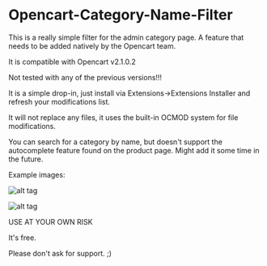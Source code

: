 # Opencart-Category-Name-Filter
This is a really simple filter for the admin category page. A feature that needs to be added natively by the Opencart team.

It is compatible with Opencart v2.1.0.2

Not tested with any of the previous versions!!!

It is a simple drop-in, just install via Extensions->Extensions Installer and refresh your modifications list.

It will not replace any files, it uses the built-in OCMOD system for file modifications.

You can search for a category by name, but doesn't support the autocomplete feature found on the product page. Might add it some time in the future.

Example images:

![alt tag](https://github.com/petsoukos/Opencart-Category-Name-Filter/blob/master/category_filter_ocmod_001.png)

![alt tag](https://github.com/petsoukos/Opencart-Category-Name-Filter/blob/master/category_filter_ocmod_002.png)

USE AT YOUR OWN RISK

It's free.

Please don't ask for support. ;)
